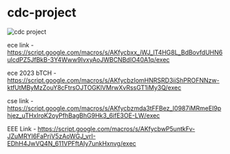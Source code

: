 # cdc-project

![cdc project](https://github.com/yeshwanthkumar2003/cdc-project/assets/94180456/a2457afb-edac-467b-a94a-3ae5eb7490c4)


ece link - https://script.google.com/macros/s/AKfycbxx_iWJ_lT4HG8L_BdBovfdUHN6ulcdPZ5JfBkB-3Y4Www9IvxyAoJWBCNBdIO40A1q/exec


ece 2023 bTCH - https://script.google.com/macros/s/AKfycbzIomHNRSRD3iiShPROFNNzw-ktfUtMByMzZouY8cFtrsOJTOGKlVMrwXvRssGT1iMy3Q/exec


cse link - https://script.google.com/macros/s/AKfycbzmda3tFFBez_I0987iMRmeEI9phjez_uTHxIroK2oyPfhBagBhG9Hk3_6ifE3OE-LW/exec

EEE Link - https://script.google.com/macros/s/AKfycbwP5untkFv-JZuMRYI6FaPrjV5zAoWGJ_vrI-EDhH4JwVQ4N_611VPFftAIy7unkHxnvg/exec
